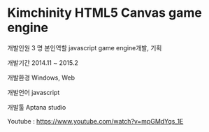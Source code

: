 # Kimchinity HTML5 Canvas game engine

개발인원 3 명 본인역할 javascript game engine개발, 기획

개발기간 2014.11 ~ 2015.2

개발환경 Windows, Web

개발언어 javascript

개발툴 Aptana studio

Youtube : https://www.youtube.com/watch?v=mpGMdYqs_1E
